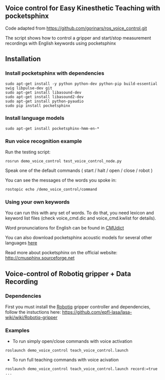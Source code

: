 ## Voice control for Easy Kinesthetic Teaching with pocketsphinx

Code adapted from https://github.com/gorinars/ros_voice_control.git

The script shows how to control a gripper and start/stop measurement recordings with English keywords using pocketsphinx

## Installation

### Install pocketsphinx with dependencies
```
sudo apt-get install -y python python-dev python-pip build-essential swig libpulse-dev git
sudo apt-get install libasound-dev
sudo apt-get install libasound2-dev
sudo apt-get install python-pyaudio
sudo pip install pocketsphinx
```

### Install language models
```
sudo apt-get install pocketsphinx-hmm-en-*
```

### Run voice recognition example 

Run the testing script:

```
rosrun demo_voice_control test_voice_control_node.py
```

Speak one of the default commands ( start / halt / open / close / robot )

You can see the messages of the words you spoke in:
```
rostopic echo /demo_voice_control/command

```
### Using your own keywords

You can run this with any set of words. To do that, you need lexicon and keyword list files
(check voice_cmd.dic and voice_cmd.kwlist for details). 

Word pronunciations for English can be found in 
[CMUdict](https://sourceforge.net/projects/cmusphinx/files/G2P%20Models/phonetisaurus-cmudict-split.tar.gz)

You can also download pocketsphinx acoustic models for several other languages [here](https://sourceforge.net/projects/cmusphinx/files/)

Read more about pocketsphinx on the official website: http://cmusphinx.sourceforge.net


## Voice-control of Robotiq gripper + Data Recording

### Dependencies
First you must install the [Robotiq](http://wiki.ros.org/robotiq) gripper controller and dependencies, follow the instuctions here: https://github.com/epfl-lasa/lasa-wiki/wiki/Robotiq-gripper

### Examples
- To run simply open/close commands with voice activation
```
roslaunch demo_voice_control teach_voice_control.launch

```
- To run full teaching commands with voice acivation
```
roslaunch demo_voice_control teach_voice_control.launch record:=true ...

```
